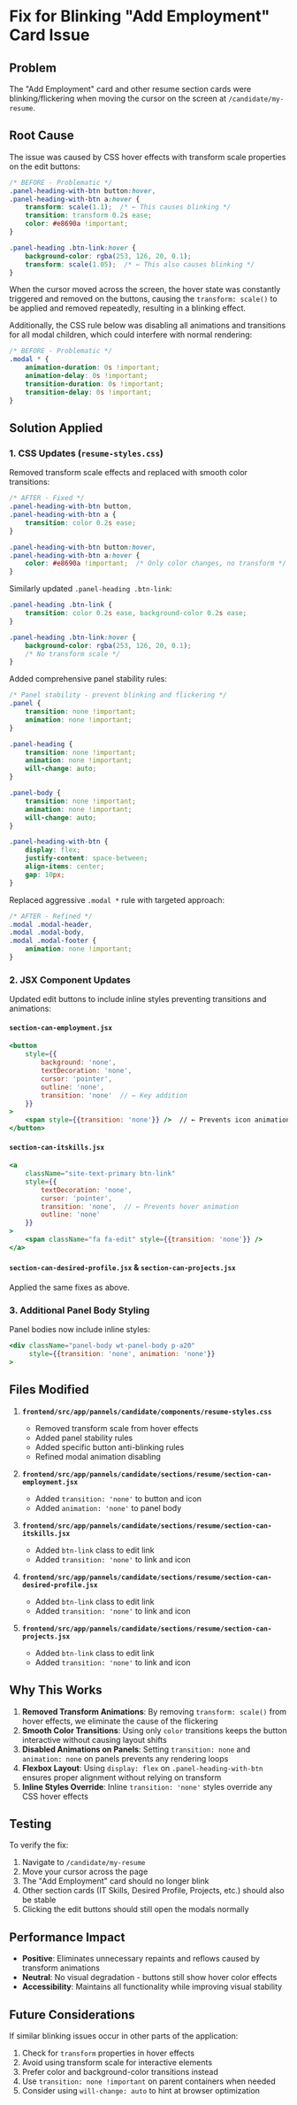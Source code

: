 # Fix for Blinking "Add Employment" Card Issue

## Problem
The "Add Employment" card and other resume section cards were blinking/flickering when moving the cursor on the screen at `/candidate/my-resume`.

## Root Cause
The issue was caused by CSS hover effects with transform scale properties on the edit buttons:

```css
/* BEFORE - Problematic */
.panel-heading-with-btn button:hover,
.panel-heading-with-btn a:hover {
    transform: scale(1.1);  /* ← This causes blinking */
    transition: transform 0.2s ease;
    color: #e8690a !important;
}

.panel-heading .btn-link:hover {
    background-color: rgba(253, 126, 20, 0.1);
    transform: scale(1.05);  /* ← This also causes blinking */
}
```

When the cursor moved across the screen, the hover state was constantly triggered and removed on the buttons, causing the `transform: scale()` to be applied and removed repeatedly, resulting in a blinking effect.

Additionally, the CSS rule below was disabling all animations and transitions for all modal children, which could interfere with normal rendering:

```css
/* BEFORE - Problematic */
.modal * {
    animation-duration: 0s !important;
    animation-delay: 0s !important;
    transition-duration: 0s !important;
    transition-delay: 0s !important;
}
```

## Solution Applied

### 1. **CSS Updates** (`resume-styles.css`)

Removed transform scale effects and replaced with smooth color transitions:

```css
/* AFTER - Fixed */
.panel-heading-with-btn button,
.panel-heading-with-btn a {
    transition: color 0.2s ease;
}

.panel-heading-with-btn button:hover,
.panel-heading-with-btn a:hover {
    color: #e8690a !important;  /* Only color changes, no transform */
}
```

Similarly updated `.panel-heading .btn-link`:

```css
.panel-heading .btn-link {
    transition: color 0.2s ease, background-color 0.2s ease;
}

.panel-heading .btn-link:hover {
    background-color: rgba(253, 126, 20, 0.1);
    /* No transform scale */
}
```

Added comprehensive panel stability rules:

```css
/* Panel stability - prevent blinking and flickering */
.panel {
    transition: none !important;
    animation: none !important;
}

.panel-heading {
    transition: none !important;
    animation: none !important;
    will-change: auto;
}

.panel-body {
    transition: none !important;
    animation: none !important;
    will-change: auto;
}

.panel-heading-with-btn {
    display: flex;
    justify-content: space-between;
    align-items: center;
    gap: 10px;
}
```

Replaced aggressive `.modal *` rule with targeted approach:

```css
/* AFTER - Refined */
.modal .modal-header,
.modal .modal-body,
.modal .modal-footer {
    animation: none !important;
}
```

### 2. **JSX Component Updates**

Updated edit buttons to include inline styles preventing transitions and animations:

#### `section-can-employment.jsx`
```jsx
<button 
    style={{
        background: 'none', 
        textDecoration: 'none', 
        cursor: 'pointer', 
        outline: 'none', 
        transition: 'none'  // ← Key addition
    }}
>
    <span style={{transition: 'none'}} />  // ← Prevents icon animation
</button>
```

#### `section-can-itskills.jsx`
```jsx
<a 
    className="site-text-primary btn-link" 
    style={{
        textDecoration: 'none', 
        cursor: 'pointer', 
        transition: 'none',  // ← Prevents hover animation
        outline: 'none'
    }}
>
    <span className="fa fa-edit" style={{transition: 'none'}} />
</a>
```

#### `section-can-desired-profile.jsx` & `section-can-projects.jsx`
Applied the same fixes as above.

### 3. **Additional Panel Body Styling**

Panel bodies now include inline styles:
```jsx
<div className="panel-body wt-panel-body p-a20" 
     style={{transition: 'none', animation: 'none'}}
>
```

## Files Modified

1. **`frontend/src/app/pannels/candidate/components/resume-styles.css`**
   - Removed transform scale from hover effects
   - Added panel stability rules
   - Added specific button anti-blinking rules
   - Refined modal animation disabling

2. **`frontend/src/app/pannels/candidate/sections/resume/section-can-employment.jsx`**
   - Added `transition: 'none'` to button and icon
   - Added `animation: 'none'` to panel body

3. **`frontend/src/app/pannels/candidate/sections/resume/section-can-itskills.jsx`**
   - Added `btn-link` class to edit link
   - Added `transition: 'none'` to link and icon

4. **`frontend/src/app/pannels/candidate/sections/resume/section-can-desired-profile.jsx`**
   - Added `btn-link` class to edit link
   - Added `transition: 'none'` to link and icon

5. **`frontend/src/app/pannels/candidate/sections/resume/section-can-projects.jsx`**
   - Added `btn-link` class to edit link
   - Added `transition: 'none'` to link and icon

## Why This Works

1. **Removed Transform Animations**: By removing `transform: scale()` from hover effects, we eliminate the cause of the flickering
2. **Smooth Color Transitions**: Using only `color` transitions keeps the button interactive without causing layout shifts
3. **Disabled Animations on Panels**: Setting `transition: none` and `animation: none` on panels prevents any rendering loops
4. **Flexbox Layout**: Using `display: flex` on `.panel-heading-with-btn` ensures proper alignment without relying on transform
5. **Inline Styles Override**: Inline `transition: 'none'` styles override any CSS hover effects

## Testing

To verify the fix:

1. Navigate to `/candidate/my-resume`
2. Move your cursor across the page
3. The "Add Employment" card should no longer blink
4. Other section cards (IT Skills, Desired Profile, Projects, etc.) should also be stable
5. Clicking the edit buttons should still open the modals normally

## Performance Impact

- **Positive**: Eliminates unnecessary repaints and reflows caused by transform animations
- **Neutral**: No visual degradation - buttons still show hover color effects
- **Accessibility**: Maintains all functionality while improving visual stability

## Future Considerations

If similar blinking issues occur in other parts of the application:

1. Check for `transform` properties in hover effects
2. Avoid using transform scale for interactive elements
3. Prefer color and background-color transitions instead
4. Use `transition: none !important` on parent containers when needed
5. Consider using `will-change: auto` to hint at browser optimization